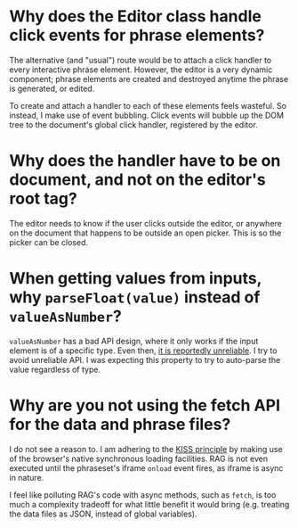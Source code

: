 # Why does the Editor class handle click events for phrase elements?

The alternative (and "usual") route would be to attach a click handler to every
interactive phrase element. However, the editor is a very dynamic component; phrase
elements are created and destroyed anytime the phrase is generated, or edited.

To create and attach a handler to each of these elements feels wasteful. So instead, I
make use of event bubbling. Click events will bubble up the DOM tree to the document's
global click handler, registered by the editor.

# Why does the handler have to be on document, and not on the editor's root tag?

The editor needs to know if the user clicks outside the editor, or anywhere on the 
document that happens to be outside an open picker. This is so the picker can be closed.

# When getting values from inputs, why `parseFloat(value)` instead of `valueAsNumber`?

`valueAsNumber` has a bad API design, where it only works if the input element is of a
specific type. Even then, [it is reportedly unreliable][1]. I try to avoid unreliable API.
I was expecting this property to try to auto-parse the value regardless of type.

# Why are you not using the fetch API for the data and phrase files?

I do not see a reason to. I am adhering to the [KISS principle][KISS] by making use of
the browser's native synchronous loading facilities. RAG is not even executed until the
phraseset's iframe `onload` event fires, as iframe is async in nature.

I feel like polluting RAG's code with async methods, such as `fetch`, is too much a
complexity tradeoff for what little benefit it would bring (e.g. treating the data files
as JSON, instead of global variables).

[1]: https://stackoverflow.com/a/18062487/3354920
[KISS]: https://en.wikipedia.org/wiki/KISS_principle